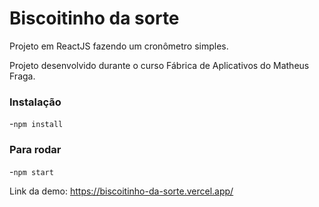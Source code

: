 # Biscoitinho da sorte

Projeto em ReactJS fazendo um cronômetro simples.

Projeto desenvolvido durante o curso Fábrica de Aplicativos do Matheus Fraga.

### Instalação
-`npm install`

### Para rodar
-`npm start`

Link da demo: https://biscoitinho-da-sorte.vercel.app/
